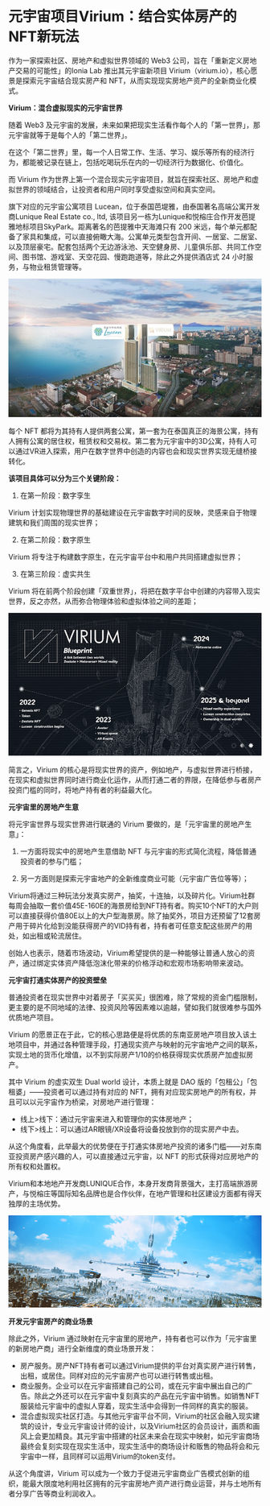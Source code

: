 # 元宇宙项目Virium：结合实体房产的NFT新玩法


作为一家探索社区、房地产和虚拟世界领域的 Web3 公司，旨在「重新定义房地产交易的可能性」的Ionia Lab 推出其元宇宙新项目 Virium（virium.io），核心愿景是探索元宇宙结合现实房产和 NFT，从而实现现实房地产资产的全新商业化模式。

**Virium：混合虚拟现实的元宇宙世界**

随着 Web3 及元宇宙的发展，未来如果把现实生活看作每个人的「第一世界」，那元宇宙就等于是每个人的「第二世界」。

在这个「第二世界」里，每一个人日常工作、生活、学习、娱乐等所有的经济行为，都能被记录在链上，包括吃喝玩乐在内的一切经济行为数据化、价值化。

而 Virium 作为世界上第一个混合现实元宇宙项目，就旨在探索社区、房地产和虚拟世界的领域结合，让投资者和用户同时享受虚拟空间和真实空间。

旗下对应的元宇宙公寓项目 Lucean，位于泰国芭堤雅，由泰国著名高端公寓开发商Lunique Real Estate co., ltd, 该项目另一栋为Lunique和悦榕庄合作开发芭提雅地标项目SkyPark。距离著名的芭提雅中天海滩只有 200 米远，每个单元都配备了家具和集成，可以直接俯瞰大海。公寓单元类型包含开间、一居室、二居室、以及顶层豪宅。配套包括两个无边游泳池、天空健身房、儿童俱乐部、共同工作空间、图书馆、游戏室、天空花园、慢跑跑道等，除此之外提供酒店式 24 小时服务，与物业租赁管理等。

![配图](6168251_image3.jpg)

每个 NFT 都将为其持有人提供两套公寓，第一套为在泰国真正的海景公寓，持有人拥有公寓的居住权，租赁权和交易权。第二套为元宇宙中的3D公寓，持有人可以通过VR进入探索，用户在数字世界中创造的内容也会和现实世界实现无缝桥接转化。

**该项目具体可以分为三个关键阶段：**

1. 在第一阶段：数字孪生

Virium 计划实现物理世界的基础建设在元宇宙数字时间的反映，灵感来自于物理建筑和我们周围的现实世界；

2. 在第二阶段：数字原生

Virium 将专注于构建数字原生，在元宇宙平台中和用户共同搭建虚拟世界；

3. 在第三阶段：虚实共生

Virium 将在前两个阶段创建「双重世界」，将把在数字平台中创建的内容带入现实世界，反之亦然，从而弥合物理体验和虚拟体验之间的差距；

![配图](6168252_image3.jpg)

 简言之，Virium 的核心是将现实世界的资产，例如地产，与虚拟世界进行桥接，在现实和虚拟世界同时进行商业化运作，从而打通二者的界限，在降低参与者房产投资门槛的同时，将地产持有者的利益最大化。

**元宇宙里的房地产生意**

将元宇宙世界与现实世界进行联通的 Virium 要做的，是「元宇宙里的房地产生意」：

1. 一方面将现实中的房地产生意借助 NFT 与元宇宙的形式简化流程，降低普通投资者的参与门槛；

2. 另一方面则是探索元宇宙地产的全新维度商业可能（元宇宙广告位等等）；

Virium将通过三种玩法分发真实房产，抽奖，十连抽，以及碎片化。Virium社群每周会抽取一套价值45E-160E的海景房给到NFT持有者。购买10个NFT的大户则可以直接获得价值80E以上的大户型海景房。除了抽奖外，项目方还预留了12套房产用于碎片化给到没能获得房产的VID持有者，持有者可任意支配这些房产的用处，如出租或轮流居住。

创始人也表示，随着市场波动，Virium希望提供的是一种能够让普通人放心的资产，通过绑定实体资产降低泡沫化带来的价格浮动和宏观市场影响带来波动。

**元宇宙打通实体房产的投资壁垒**

普通投资者在现实世界中对着房子「买买买」很困难，除了常规的资金门槛限制，更主要的是不同地域的法律、投资风险等因素难以逾越，譬如我们就很难参与国外优质地产项目。

Virium 的愿景正在于此，它的核心思路便是将优质的东南亚房地产项目放入该土地项目中，并通过各种管理手段，打通现实资产与映射的元宇宙地产之间的联系，实现土地的货币化增值，以不到实际房产1/10的价格获得现实优质房产加虚拟房产。

其中 Virium 的虚实双⽣ Dual world 设计，本质上就是 DAO 版的「包租公」「包租婆」——投资者可以通过持有对应的 NFT，拥有对应现实房地产的所有权，并且可以以元宇宙作为桥梁，对房地产进行管理：

- 线上>线下：通过元宇宙来进⼊和管理你的实体房地产； 
- 线下>线上：可以通过AR眼镜/XR设备将设备投放到你的现实房产中去。

从这个角度看，此举最大的优势便在于打通实体房地产投资的诸多门槛——对东南亚投资房产感兴趣的⼈，可以直接通过元宇宙，以 NFT 的形式获得对应房地产的所有权和处置权。

Virium和本地地产开发商LUNIQUE合作，本身开发商背景强⼤，主打⾼端旅游房产，与悦榕庄等国际知名品牌也是合作伙伴，在地产管理和社区建设方面都有得天独厚的主场优势。

![配图](6168253_image3.jpg)

**开发元宇宙房产的商业场景**

除此之外，Virium 通过映射在元宇宙里的房地产，持有者也可以作为「元宇宙里的新房地产商」进行全新维度的商业场景开发：

- 房产服务。房产NFT持有者可以通过Virium提供的平台对真实房产进行转售，出租，或居住。同样对应的元宇宙房产也可以进行转售或出租。
- 商业服务。企业可以在元宇宙搭建自己的公司，或在元宇宙中展出自己的广告。除此之外还可以在元宇宙中复刻真实的产品在元宇宙中销售。如销售NFT服装给元宇宙中的虚拟人穿着，现实生活中会得到一件同样的真实的服装。
- 混合虚拟现实社区打造。与其他元宇宙平台不同，Virium的社区会融入现实建筑的设计，专业元宇宙设计师的设计，以及Virium社区的会员设计，画质和画风上会更加精良。其元宇宙中搭建的社区未来会在现实中映射，如元宇宙商场最终会复刻实现在现实生活中，现实生活中的商场设计和贩售的物品将会和元宇宙中一样，且同样可以运用Virium的token支付。

从这个角度讲，Virium 可以成为一个致力于促进元宇宙商业广告模式创新的组织，能最大限度地利用社区拥有的元宇宙房地产资产进行商业运营，并与土地所有者分享广告等商业利润收入。

